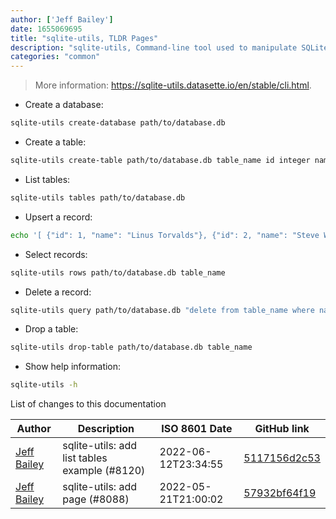 ```yaml
---
author: ['Jeff Bailey']
date: 1655069695
title: "sqlite-utils, TLDR Pages"
description: "sqlite-utils, Command-line tool used to manipulate SQLite databases in a number of different ways."
categories: "common"
---
```

> More information: <https://sqlite-utils.datasette.io/en/stable/cli.html>.

- Create a database:

```bash
sqlite-utils create-database path/to/database.db
```

- Create a table:

```bash
sqlite-utils create-table path/to/database.db table_name id integer name text height float photo blob --pk id
```

- List tables:

```bash
sqlite-utils tables path/to/database.db
```

- Upsert a record:

```bash
echo '[ {"id": 1, "name": "Linus Torvalds"}, {"id": 2, "name": "Steve Wozniak"}, {"id": 3, "name": "Tony Hoare"} ]' | sqlite-utils upsert path/to/database.db table_name - --pk id
```

- Select records:

```bash
sqlite-utils rows path/to/database.db table_name
```

- Delete a record:

```bash
sqlite-utils query path/to/database.db "delete from table_name where name = 'Tony Hoare'"
```

- Drop a table:

```bash
sqlite-utils drop-table path/to/database.db table_name
```

- Show help information:

```bash
sqlite-utils -h
```
List of changes to this documentation


Author | Description | ISO 8601 Date | GitHub link
------|-----|-----|-----
[Jeff Bailey](mailto:776901+jeffabailey@users.noreply.github.com) | sqlite-utils: add list tables example (#8120) | 2022-06-12T23:34:55 | [5117156d2c53](https://github.com/tldr-pages/tldr/commit/5117156d2c531a64d13c34553ea4e6f9301aa0a4)
[Jeff Bailey](mailto:776901+jeffabailey@users.noreply.github.com) | sqlite-utils: add page (#8088) | 2022-05-21T21:00:02 | [57932bf64f19](https://github.com/tldr-pages/tldr/commit/57932bf64f191dcc30dacf8d74dc9b2aad0f3897)

